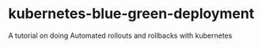 # kubernetes-blue-green-deployment
A tutorial on doing Automated rollouts and rollbacks with kubernetes
